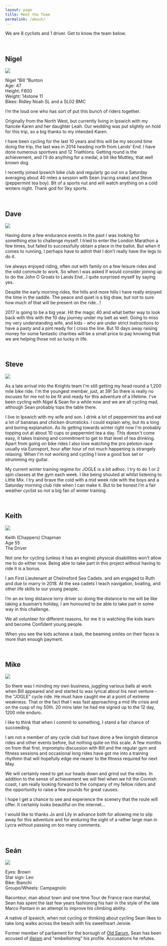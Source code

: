 ```yaml
---
layout: page
title: Meet the Team
permalink: /about/
---
```


<!--
<img src="{{ site.baseurl }}/assets/profile-placeholder.gif" title="Group photo" class="profile">
-->

We are 8 cyclists and 1 driver. Get to know the team below.

<br/>

<a name="nigel"></a>

## Nigel

<img src="/assets/team/nigel.png" class="person">

Nigel “Bill “Bunton<br/>
Age: 47<br/>
Height: F600<br/>
Weight: 14stone 11<br/>
Bikes: Ridley Noah SL and a SL02 BMC

I’m the loud one who has sort of put this bunch of riders together.

Originally from the North West, but currently living in Ipswich with my fiancée Karen and her daughter Leah. Our wedding was put slightly on hold for this trip, so a big thanks to my intended Karen.

I have been cycling for the last 10 years and this will be my second time doing the trip, the last was in 2014 heading north from Lands’ End. I have done numerous sportives and 12 Triathlons. Getting round is the achievement, and I’ll do anything for a medal, a bit like Muttley, that well known dog.

I recently joined Ipswich bike club and regularly go out on a Saturday averaging about 40 miles a session with Sean (racing snake) and Steve (peppermint tea boy). Bit of a sports nut and will watch anything on a cold winters night. Thank god for Sky sports.

<br/>

<a name="dave"></a>

## Dave

<img src="/assets/team/dave.png" class="person">

Having done a few endurance events in the past I was looking for something else to challenge myself. I tried to enter the London Marathon a few times, but failed to successfully obtain a place in the ballot. But when it comes to running, I perhaps have to admit that I don’t really have the legs to do it.

Ive always enjoyed riding, often out with family on a few leisure rides and the odd commute to work. So when I was asked if would consider joining up to do the John O Groats to Lands End…I quite surprised myself by saying yes.

Despite the early morning rides, the hills and more hills I have really enjoyed the time in the saddle. The peace and quiet is a big draw, but not to sure how much of that will be present on the ride…!

2017 is going to be a big year. Hit the magic 40 and what better way to look back with this with the 10 day journey under my belt as well. Going to miss my very understanding wife, and kids - who are under strict instructions to have a pasty and a pint ready for I cross the line. But 10 days away raising money for some fantastic charities will be a small price to pay knowing that we are helping those not so lucky in life.

<br/>


<a name="steve"></a>

## Steve

<img src="/assets/team/steve.png" class="person">

As a late arrival into the Knights team I'm still getting my head round a 1,200 mile bike ride. I'm the youngest member, just, at 39! So there is really no excuses for me not to be fit and ready for this adventure of a lifetime. I've been cycling with Nigel & Sean for a while now and we are all cycling mad, although Sean probably tops the table there.

I live in Ipswich with my wife and son. I drink a lot of peppermint tea and eat a lot of bananas and chicken drumsticks. I could explain why, but its a long and boring explanation. As its getting towards winter right now I'm probably topping out at about 10 cups or peppermint tea a day.
 This doesn't come easy, it takes training and commitment to get to that level of tea drinking. Apart from going on bike rides I also love watching the pro peloton race usually via Eurosport, hour after hour of not much happening is strangely relaxing. When I'm not working and cycling I love a good box set or strumming my guitar.

My current winter training regime for JOGLE is a bit adhoc. I try to do 1 or 2 spin classes at the gym each week. I like being shouted at whilst listening to Little Mix. I try and brave the cold with a mid week ride with the boys and a Saturday morning club ride when I can make it. But to be honest I’m a fair weather cyclist so not a big fan of winter training.

<br/>


<a name="keith"></a>

## Keith

<img src="/assets/team/kieth.png" class="person">

Keith (Chappers) Chapman<br/>
Age 55<br/>
The Driver

Not one for cycling (unless it has an engine) physical disabilities won’t allow me to do either now. Being able to take part in this project without having to ride it is a bonus.

I am First Lieutenant at Chelmsford Sea Cadets. and am engaged to Ruth and due to marry in 2018. At the sea cadets I teach navigation, boating, and other life skills to our young people.

I’m an ex long distance lorry driver so doing the distance to me will be like taking a busman’s holiday, I am honoured to be able to take part in some way in this challenge.

We all volunteer for different reasons, for me it is watching the kids learn and become Confident young people.

When you see the kids achieve a task, the beaming smiles on their faces is more than enough payment.

<br/>

<a name="mike"></a>

## Mike

<img src="/assets/team/mike.png" class="person">

So there was I minding my own business, juggling various balls at work when Bill appeared and and started to wax lyrical about his next venture - the "JOGLE" cycle ride. He must have caught me at a point of extreme weakness. That or the fact that I was fast approaching a mid life crisis and on the cusp of my 50th. 20 mins later he had me signed up to the 12 day, 1200 mile enduro.

I like to think that when I commit to something, I stand a fair chance of succeeding.

I am not a member of any cycle club but have done a few longish distance rides and other events before, but nothing quite on this scale. A few months on from that first, impromptu discussion with Bill and the regular gym and fitness sessions and occasional long rides have got me into a training rhythmn that will hopefully edge me nearer to the fitness required for next May.

We will certainly need to get our heads down and grind out the miles. In addition to the sense of achievement we will feel when we hit the Cornish coast, I am really looking forward to the company of my fellow riders and the opportunity to raise a few pounds for great causes.

I hope I get a chance to see and experience the scenery that the route will offer. It certainly looks beautiful on the internet...

I would like to thanks Jo and Lily in advance both for allowing me to slip away for this adventure and for enduring the sight of a rather large man in Lycra without passing on too many comments.

<br/>

<a name="sean"></a>

## Seán

<img src="/assets/team/sean.jpg" class="person" />

Eyes: Brown<br />
Star sign: Leo<br />
Bike: Bianchi<br />
Groupo/Wheels: Campagnolo<br />

Raconteur, man about town and one time Tour de France race marshal, Sean has spent the last few years fashioning his hair in the style of the late Marco Pantani in an attempt to improve his climbing ability.

A native of Ipswich, when not cycling or thinking about cycling Sean likes to take long walks across the beach with his sweetheart Jennie.

Former member of parliament for the borough of [Old
Sarum](https://en.wikipedia.org/wiki/Old_Sarum_(UK_Parliament_constituency)),
Sean has been accused of
[illeism](https://en.wikipedia.org/wiki/Illeism) and "embellishing" his profile.  Accusations he refutes.

